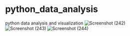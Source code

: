 # python_data_analysis
python data analysis and visualization
![Screenshot (242)](https://github.com/eroom8/python_data_analysis/assets/89536199/d05c0f77-d520-4c68-869b-79c3ad78cd2f)
![Screenshot (243)](https://github.com/eroom8/python_data_analysis/assets/89536199/ce26b1b6-bda8-441d-97b6-1f112281b55c)
![Screenshot (244)](https://github.com/eroom8/python_data_analysis/assets/89536199/b152e4f9-b2ac-458d-bfd9-a84509bacc4f)
